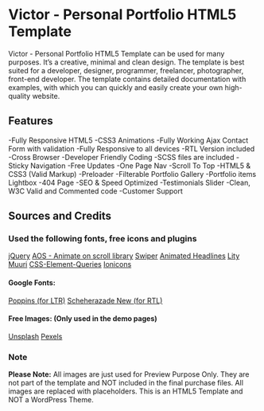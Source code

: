# Victor - Personal Portfolio HTML5 Template

Victor - Personal Portfolio HTML5 Template can be used for many purposes. It’s a creative, minimal and clean design.
The template is best suited for a developer, designer, programmer, freelancer, photographer, front-end developer.
The template contains detailed documentation with examples, with which you can quickly and easily create your own high-quality website.

## Features

-Fully Responsive HTML5
-CSS3 Animations
-Fully Working Ajax Contact Form with validation
-Fully Responsive to all devices
-RTL Version included
-Cross Browser
-Developer Friendly Coding
-SCSS files are included
-Sticky Navigation
-Free Updates
-One Page Nav
-Scroll To Top
-HTML5 & CSS3 (Valid Markup)
-Preloader
-Filterable Portfolio Gallery
-Portfolio items Lightbox
-404 Page
-SEO & Speed Optimized
-Testimonials Slider
-Clean, W3C Valid and Commented code
-Customer Support

## Sources and Credits

### Used the following fonts, free icons and plugins

[jQuery](https://jquery.com/)
[AOS - Animate on scroll library](https://github.com/michalsnik/aos)
[Swiper](https://swiperjs.com/)
[Animated Headlines](https://codyhouse.co/gem/css-animated-headlines)
[Lity](https://sorgalla.com/lity/)
[Muuri](https://muuri.dev/)
[CSS-Element-Queries](http://marcj.github.io/css-element-queries/)
[Ionicons](https://ionic.io/ionicons)

#### Google Fonts:

[Poppins (for LTR)](https://fonts.google.com/specimen/Poppins?query=poppins)
[Scheherazade New (for RTL)](https://fonts.google.com/specimen/Scheherazade+New?query=Scheherazade)
    
#### Free Images: (Only used in the demo pages)
    
[Unsplash](https://unsplash.com/)
[Pexels](https://www.pexels.com/)
    
### Note

**Please Note:** All images are just used for Preview Purpose Only. They are not part of the template and NOT included in the final purchase files.
All images are replaced with placeholders.
This is an HTML5 Template and NOT a WordPress Theme.
    
